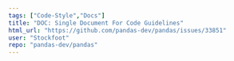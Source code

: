 ```yaml
---
tags: ["Code-Style","Docs"]
title: "DOC: Single Document For Code Guidelines"
html_url: "https://github.com/pandas-dev/pandas/issues/33851"
user: "Stockfoot"
repo: "pandas-dev/pandas"
---
```


